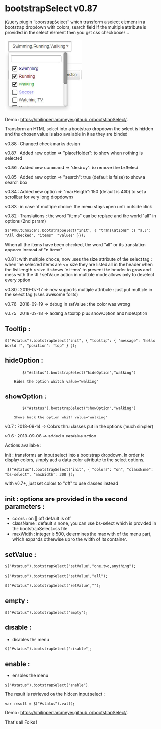 # bootstrapSelect v0.87

jQuery plugin "bootstrapSelect" which transform a select element in a bootstrap dropdown with colors, search field 
If the multiple attribute is provided in the select element then you get css checkboxes...


![screen shot](https://raw.githubusercontent.com/PhilippeMarcMeyer/bootstrapSelect/master/BootstrapSelectDemo.jpg)

Demo : https://philippemarcmeyer.github.io/bootstrapSelect/.

Transform an HTML select into a bootstrap dropdown
the select is hidden and the chosen value is also available in it as they are binded

v0.88 : Changed check marks design

v0.87 : Added new option => "placeHolder": to show when nothing is selected

v0.86 : Added new command => "destroy": to remove the bsSelect 

v0.85 : Added new option => "search": true (default is false) to show a search box

v0.84 : Added new option => "maxHeigth": 150 (default is 400) to set a scrollbar for very long dropdowns 

v0.83 : in case of multiple choice, the menu stays open until outside click

v0.82 : Translations : the word "items" can be replace and the world "all" in options (2nd param) 
```
$("#multChoice").bootstrapSelect("init", { "translations" :{ "all": "All checked", "items": "Values" }});
```	
When all the items have been checked, the word "all" or its translation appears instead of "n items"

v0.81 : with multiple choice, now uses the size attribute of the select tag : when the selected items are <= size they are listed all in the header when the list length > size it shows 'x items' to prevent the header to grow and mess with the UI !
 setValue action in multiple mode allows only to deselect every option

v0.80 : 2019-07-17 => now supports multiple attribute : just put multiple in the select tag  (uses awesome fonts)

v0.76 : 2018-09-19 =>  debug in setValue : the color was wrong

v0.75 : 2018-09-18 => adding a tooltip plus showOption and hideOption
## Tooltip :
```
$("#status").bootstrapSelect("init", { "tooltip": { "message": "hello World !", "position": "top" } });
```

## hideOption :
```
		$("#status").bootstrapSelect("hideOption","walking")
```
		Hides the option whitch value="walking"
## showOption :
```
		$("#status").bootstrapSelect("showOption","walking")
```
		Shows back the option whith value="walking"
		
v0.7  : 2018-09-14 => Colors thru classes put in the options (much simpler)

v0.6  : 2018-09-06 => added a setValue action


Actions available :

init : transforms an input select into a bootstrap dropdown. In order to display colors, simply add a data-color attribute to the select options.
```
 $("#status").bootstrapSelect("init", { "colors": "on", "className": "bs-select", "maxWidth": 300 });
 ```
 with v0.7+, just set colors to "off" to use classes instead
 
## init : options are provided in the second parameters :
- colors : on || off default is off
- className : default is none, you can use bs-select which is provided in the bootstrapSelect.css file
- maxWidth : integer is 500, determines the max with of the menu part, which expands otherwise up to the width of its container.
## setValue :
```
$("#status").bootstrapSelect("setValue","one,two,anything");

$("#status").bootstrapSelect("setValue","all");

$("#status").bootstrapSelect("setValue","");
```
## empty : 
```
$("#status").bootstrapSelect("empty");
```
## disable :
- disables the menu
```
$("#status").bootstrapSelect("disable");
```
## enable :
- enables the menu
```
$("#status").bootstrapSelect("enable");
```
The result is retrieved on the hidden input select : 
```
var result = $("#status").val();
```
Demo : https://philippemarcmeyer.github.io/bootstrapSelect/.

That's all Folks !
